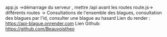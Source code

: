 
app.js ->démarrage du serveur , mettre /api avant les routes 
route.js-> différents routes -> Consultations de l'ensemble des blagues, consultation des blagues par l'id, consulter une blague au hasard
Lien du render : https://api-blague.onrender.com
Lien Github: https://github.com/Beauvoistheo